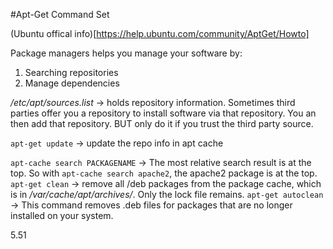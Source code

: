 #Apt-Get Command Set

(Ubuntu offical info)[https://help.ubuntu.com/community/AptGet/Howto]

Package managers helps you manage your software by:
1. Searching repositories
2. Manage dependencies

*/etc/apt/sources.list* -> holds repository information. Sometimes third parties offer you a repository to install software via that repository. You an then add that repository. BUT only do it if you trust the third party source.

`apt-get update` -> update the repo info in apt cache

`apt-cache search PACKAGENAME` -> The most relative search result is at the top. So with `apt-cache search apache2`, the apache2 package is at the top.
`apt-get clean` -> remove all /deb packages from the package cache, which is in */var/cache/apt/archives/*. Only the lock file remains.
`apt-get autoclean` -> This command removes .deb files for packages that are no longer installed on your system.

5.51
